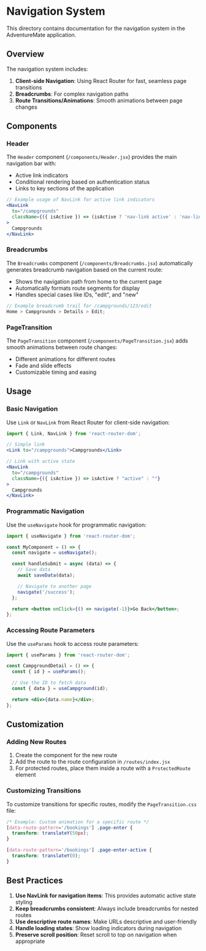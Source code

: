 # Navigation System

This directory contains documentation for the navigation system in the AdventureMate application.

## Overview

The navigation system includes:

1. **Client-side Navigation**: Using React Router for fast, seamless page transitions
2. **Breadcrumbs**: For complex navigation paths
3. **Route Transitions/Animations**: Smooth animations between page changes

## Components

### Header

The `Header` component (`/components/Header.jsx`) provides the main navigation bar with:

- Active link indicators
- Conditional rendering based on authentication status
- Links to key sections of the application

```jsx
// Example usage of NavLink for active link indicators
<NavLink
  to="/campgrounds"
  className={({ isActive }) => (isActive ? 'nav-link active' : 'nav-link')}
>
  Campgrounds
</NavLink>
```

### Breadcrumbs

The `Breadcrumbs` component (`/components/Breadcrumbs.jsx`) automatically generates breadcrumb navigation based on the current route:

- Shows the navigation path from home to the current page
- Automatically formats route segments for display
- Handles special cases like IDs, "edit", and "new"

```jsx
// Example breadcrumb trail for /campgrounds/123/edit
Home > Campgrounds > Details > Edit;
```

### PageTransition

The `PageTransition` component (`/components/PageTransition.jsx`) adds smooth animations between route changes:

- Different animations for different routes
- Fade and slide effects
- Customizable timing and easing

## Usage

### Basic Navigation

Use `Link` or `NavLink` from React Router for client-side navigation:

```jsx
import { Link, NavLink } from 'react-router-dom';

// Simple link
<Link to="/campgrounds">Campgrounds</Link>

// Link with active state
<NavLink
  to="/campgrounds"
  className={({ isActive }) => isActive ? "active" : ""}
>
  Campgrounds
</NavLink>
```

### Programmatic Navigation

Use the `useNavigate` hook for programmatic navigation:

```jsx
import { useNavigate } from 'react-router-dom';

const MyComponent = () => {
  const navigate = useNavigate();

  const handleSubmit = async (data) => {
    // Save data
    await saveData(data);

    // Navigate to another page
    navigate('/success');
  };

  return <button onClick={() => navigate(-1)}>Go Back</button>;
};
```

### Accessing Route Parameters

Use the `useParams` hook to access route parameters:

```jsx
import { useParams } from 'react-router-dom';

const CampgroundDetail = () => {
  const { id } = useParams();

  // Use the ID to fetch data
  const { data } = useCampground(id);

  return <div>{data.name}</div>;
};
```

## Customization

### Adding New Routes

1. Create the component for the new route
2. Add the route to the route configuration in `/routes/index.jsx`
3. For protected routes, place them inside a route with a `ProtectedRoute` element

### Customizing Transitions

To customize transitions for specific routes, modify the `PageTransition.css` file:

```css
/* Example: Custom animation for a specific route */
[data-route-pattern='/bookings'] .page-enter {
  transform: translateY(50px);
}

[data-route-pattern='/bookings'] .page-enter-active {
  transform: translateY(0);
}
```

## Best Practices

1. **Use NavLink for navigation items**: This provides automatic active state styling
2. **Keep breadcrumbs consistent**: Always include breadcrumbs for nested routes
3. **Use descriptive route names**: Make URLs descriptive and user-friendly
4. **Handle loading states**: Show loading indicators during navigation
5. **Preserve scroll position**: Reset scroll to top on navigation when appropriate
